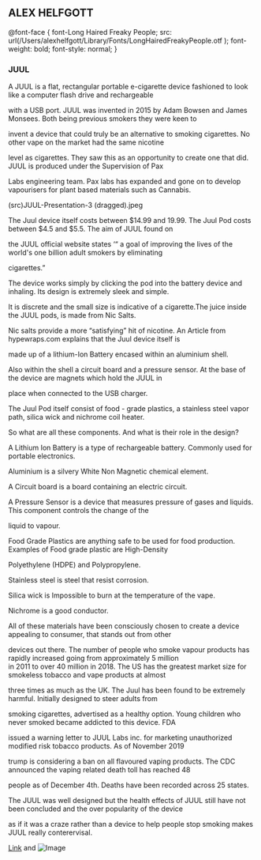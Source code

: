 ## ALEX HELFGOTT

@font-face {
    font-Long Haired Freaky People;
    src: url(/Users/alexhelfgott/Library/Fonts/LongHairedFreakyPeople.otf
);
    font-weight: bold;
    font-style: normal;
}


### JUUL

A JUUL is a  flat, rectangular  portable e-cigarette  device  fashioned to look like a computer flash drive  and rechargeable

with a USB port. JUUL was invented in 2015 by Adam Bowsen and James Monsees. Both being previous smokers they were keen to 

invent a device that could truly be an alternative to smoking cigarettes. No other vape on the market had the same nicotine 

level as cigarettes. They saw this as an opportunity to create one that did.  JUUL is produced under the Supervision of Pax

Labs engineering team. Pax labs has expanded and gone on to develop vapourisers for plant based materials such as Cannabis.

(src)JUUL-Presentation-3 (dragged).jpeg



The Juul device itself costs between $14.99 and 19.99. The Juul Pod costs between $4.5   and $5.5. The aim of JUUL found on 

the JUUL official website states  ‘“ a  goal of improving the lives of the world's one billion adult smokers by eliminating

cigarettes.”  



The device works simply by clicking the pod into the battery device and inhaling.  Its design is extremely sleek and simple. 

It is discrete and the small size is indicative of a cigarette.The juice inside the JUUL pods, is made from  Nic Salts.

Nic salts provide a more “satisfying” hit of nicotine. An Article from hypewraps.com explains that the Juul device itself is 

made up of a  lithium-Ion Battery encased within an aluminium shell. 

Also within the shell a circuit board and a pressure sensor. At the base of the device  are magnets which hold the JUUL in 

place when connected to the USB charger.

The Juul Pod itself consist of food - grade plastics, a  stainless steel vapor path, silica wick and nichrome coil heater.

So what are all these components. And what is their role in the design?

A Lithium Ion Battery is a type of rechargeable battery. Commonly used for portable electronics. 

Aluminium  is a silvery White Non Magnetic chemical element.

A  Circuit board is a board containing an electric circuit. 

A  Pressure Sensor  is a device that measures pressure of  gases and liquids. This component controls the  change of the 

liquid to vapour.

Food Grade Plastics are anything safe to be used for food  production. Examples of Food grade plastic are High-Density 

Polyethylene (HDPE) and Polypropylene.

Stainless steel is steel that resist corrosion.

Silica wick is Impossible to burn at the temperature of the vape.

Nichrome is a good conductor.



All of these materials have been consciously chosen to create a device appealing to consumer, that stands out from other 

devices out there. The number  of people  who smoke vapour products has rapidly increased going from approximately  5 million  
in 2011 to  over 40 million in 2018.  The  US has the greatest market size for smokeless tobacco  and vape  products at almost

three times as much as  the UK. The Juul has been found to  be extremely harmful.  Initially designed to  steer adults from 

smoking cigarettes, advertised  as a healthy  option. Young children  who never smoked became addicted to this device. FDA 

issued a warning letter to JUUL Labs inc. for marketing unauthorized modified risk tobacco  products. As of November 2019 

trump is considering a ban on all flavoured vaping products.  The CDC announced the vaping  related death toll has reached 48 

people as of December 4th. Deaths have been recorded across 25 states.

The JUUL was well designed but the health effects  of JUUL still have not been concluded and the over popularity of the device 

as if  it was a craze  rather than a device to help people stop smoking makes JUUL  really conterervisal.







[Link](url) and ![Image](src)
